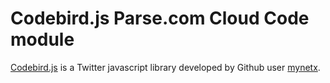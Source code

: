 Codebird.js Parse.com Cloud Code module
=======================================

[Codebird.js](https://github.com/mynetx/codebird-js) is a Twitter javascript library developed by Github user [mynetx](https://github.com/mynetx).
